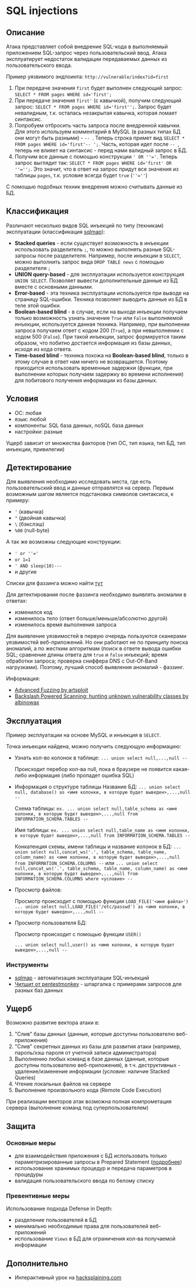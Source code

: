 # SQL injections

## Описание
Атака представляет собой внедрение SQL-кода в выполняемый приложением SQL-запрос через пользовательский ввод. Атака эксплуатирует недостаток валидации передаваемых данных из пользовательского ввода.

Пример уязвимого эндпоинта: `http://vulnerable/index?id=first`
1) При передаче значения `first` будет выполнен следующий запрос: `SELECT * FROM pages WHERE id='first';`
2) При передаче значения `first'` (с кавычкой), получим следующий запрос: `SELECT * FROM pages WHERE id='first'';`. Запрос будет невалидным, т.к. осталась незакрытая кавычка, которая ломает синтаксис.
3) Попробуем отбросить часть запроса после внедренной кавычки. Для этого используем комментарий в MySQL (в разных типах БД они могут быть разными) - `-- `. Теперь строка примет вид `SELECT * FROM pages WHERE id='first'-- ';`. Часть, которая идет после `-- `, теперь не влияет на синтаксис - перед нами валидный запрос в БД.
4) Получим все данные с помощью конструкции `' OR ''='`. Теперь запрос выглядит так: `SELECT * FROM pages WHERE id='first' OR ''='';`. Это значит, что в ответ на запрос придут все значения из таблицы `pages`, т.к. условие всегда будет `true` (`''=''`)

С помощью подобных техник внедрения можно считывать данные из БД.

## Классификация
Различают несколько видов SQL инъекций по типу (техникам) эксплуатации (классификация [sqlmap](https://github.com/sqlmapproject/sqlmap/wiki/Techniques)):
- **Stacked queries** - если существует возможность в инъекции использовать разделитель `;`, то можно выполнять разные SQL-запросы после разделителя. Например, после инъекции в `SELECT`, можно выполнить запрос вида `DROP TABLE news` с помощью разделителя `;`
- **UNION query-based** - для эксплуатации используется конструкция `UNION SELECT`. Позволяет вывести дополнительные данные из БД вместе с основными данными.
- **Error-based** - эта техника эксплуатации используется при выводе на страницу SQL-ошибки. Техника позволяет выводить данные из БД в теле этой ошибки.
- **Boolean-based blind** - в случае, если на выходе инъекции получаем только возможность узнать значение `True` или `False` выполняемой инъекции, используется данная техника. Например, при выполнении запроса получаем ответ с кодом 200 (`True`), а при невыполнении с кодом 500 (`False`). При такой инъекции, запрос формируется таким образом, что побитно достается информация из базы данных, исходя из кода ответа.
- **Time-based blind** - техника похожа на **Boolean-based blind**, только в этому случае в ответ нам ничего не возвращается. Поэтому приходится использовать временные задержки (функции, при выполнении которых получаем задержку во времени исполнения) для побитового получения информации из базы данных.

## Условия
- ОС: любая
- язык: любой
- компоненты: SQL база данных, noSQL база данных
- настройки: разные

Ущерб зависит от множества факторов (тип ОС, тип языка, тип БД, тип инъекции, привилегии)

## Детектирование
Для выявления необходимо исследовать места, где есть пользовательский ввод и данные отправлятся на сервер. Первым возможным шагом является подстановка символов синтаксиса, к примеру: 
- `'` (кавычка)
- `"` (двойная кавычка)
- `\` (бэкслэш)
- `%00` (null-byte)

А так же возможны следующие конструкции:
- `' or ''='`
- `or 1=1 `
- `' AND sleep(10)---`
- и другие

Списки для фаззинга можно найти [тут](https://github.com/swisskyrepo/PayloadsAllTheThings/tree/master/SQL%20injection/Intruder)

Для детектирования после фаззинга необходимо выявлять аномалии в ответах:
- изменился код
- изменилось тело (ответ больше/меньше/абсолютно другой)
- изменилось время выполнения запроса

Для выявление уязвимостей в первую очередь пользуются сканерами уязвимостей веб-приложений. Но они работают не по принципу поиска аномалий, а по жестким алгоритмам (поиск в ответе вывода ошибки SQL; сравнение длины ответа для `true` и `false` инъекций; время обработки запроса; проверка сниффера DNS с Out-Of-Band нагрузками). Поэтому, лучший способ выявления аномалий - фаззинг.

Информация:
- [Advanced Fuzzing by artsploit](https://2016.zeronights.ru/wp-content/uploads/2016/12/AdvancedWebAppFuzzing.pptx)
- [Backslash Powered Scanning: hunting unknown vulnerability classes by albinowax](https://portswigger.net/blog/backslash-powered-scanning-hunting-unknown-vulnerability-classes)

## Эксплуатация
Пример эксплуатации на основе MySQL и инъекция в `SELECT`. 

Точка инъекции найдена, можно получить следующую информацию:
* Узнать кол-во колонок в таблице:
  `... union select null,...,null -- `

  Происходит перебор кол-ва null, пока в браузере не появится какая-либо информация (либо пропадет ошибка SQL)

* Информация о структуре таблицы
  Название БД:
  `... union select null, database() as <имя колонки, в которую будет выведен>,...,null -- `

  Схема таблицы:
  `ex. ... union select null,table_schema as <имя колонки, в которую будет выведен>,...,null from INFORMATION_SCHEMA.TABLES -- `

  Имя таблицы:
  `ex. ... union select null,table_name as <имя колонки, в которую будет выведен>,...,null from INFORMATION_SCHEMA.TABLES -- `

  Конкатенция схемы, имени таблицы и название колонок в БД:
  `... union select null,concat_ws('.', table_schema, table_name, column_name) as <имя колонки, в которую будет выведен>,...,null from INFORMATION_SCHEMA.COLUMNS --`
  или
  `... union select null,concat_ws('.', table_schema, table_name, column_name) as <имя колонки, в которую будет выведен>,...,null from INFORMATION_SCHEMA.COLUMNS where <условие> -- `

* Просмотр файлов:

  Просмотр происходит с помощью функции `LOAD_FILE('<имя файла>')`
  `... union select null,LOAD_FILE('/etc/passwd') as <имя колонки, в которую будет выведен>,...,null --`

* Просмотр пользователя БД:

  Просмотр происходит с помощью функции `USER()`

  `... union select null,user() as <имя колонки, в которую будет выведен>,...,null --`


### Инструменты
- [sqlmap](https://github.com/sqlmapproject/sqlmap) - автоматизация эксплуатации SQL-инъекций
- [Читшит от pentestmonkey](http://pentestmonkey.net/category/cheat-sheet/sql-injection) - шпаргалка с примерами запросов для разных баз данных

## Ущерб
Возможно развитие вектора атаки в:
1) "Слив" базы данных (данные, которые доступны пользователю веб-приложения)
2) "Слив" секретных данных из базы для развития атаки (например, пароль/хэш пароля от учетной записи администратора)
3) Выполнению любых команд в базе данных (данные, которые доступны пользователю веб-приложения), в т.ч. деструктивных - удаление/изменение информации (условие: наличие Stacked Queries)
4) Чтение локальных файлов на сервере
5) Выполнение произвольного кода (Remote Code Execution)

При реализации векторов атак возможна полная компрометация сервера (выполнение команд под суперпользователем)

## Защита
### Основные меры
- для взаимодействия приложения с БД использовать только параметризированные запросы в Prepared Statement ([подробнее](https://www.owasp.org/index.php/SQL_Injection_Prevention_Cheat_Sheet#Defense_Option_1:_Prepared_Statements_.28with_Parameterized_Queries.29))
- использование хранимых процедур и передача параметров в процедуры
- валидация пользовательского ввода по белому списку

### Превентивные меры
Использование подхода Defense in Depth:
- разделение пользователей в БД
- минимально необходимые права для пользователей веб-приложений
- использование `Views` в БД для ограничения кол-ва получаемой информации

## Дополнительно
- Интерактивный урок на [hacksplaining.com](https://www.hacksplaining.com/exercises/sql-injection)
